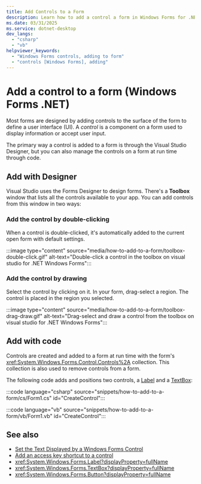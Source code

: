```yaml
---
title: Add Controls to a Form
description: Learn how to add a control a form in Windows Forms for .NET
ms.date: 03/31/2025
ms.service: dotnet-desktop
dev_langs:
  - "csharp"
  - "vb"
helpviewer_keywords:
  - "Windows Forms controls, adding to form"
  - "controls [Windows Forms], adding"
---
```


# Add a control to a form (Windows Forms .NET)

Most forms are designed by adding controls to the surface of the form to define a user interface (UI). A *control* is a component on a form used to display information or accept user input.<!-- TODO For more information about controls, see [Forms overview](..\forms\overview.md). -->

The primary way a control is added to a form is through the Visual Studio Designer, but you can also manage the controls on a form at run time through code.

## Add with Designer

Visual Studio uses the Forms Designer to design forms. There's a **Toolbox** window that lists all the controls available to your app. You can add controls from this window in two ways:

### Add the control by double-clicking

When a control is double-clicked, it's automatically added to the current open form with default settings.

:::image type="content" source="media/how-to-add-to-a-form/toolbox-double-click.gif" alt-text="Double-click a control in the toolbox on visual studio for .NET Windows Forms":::

### Add the control by drawing

Select the control by clicking on it. In your form, drag-select a region. The control is placed in the region you selected.

:::image type="content" source="media/how-to-add-to-a-form/toolbox-drag-draw.gif" alt-text="Drag-select and draw a control from the toolbox on visual studio for .NET Windows Forms":::

## Add with code

Controls are created and added to a form at run time with the form's <xref:System.Windows.Forms.Control.Controls%2A> collection. This collection is also used to remove controls from a form.

The following code adds and positions two controls, a [Label](xref:System.Windows.Forms.Label) and a [TextBox](xref:System.Windows.Forms.TextBox):

:::code language="csharp" source="snippets/how-to-add-to-a-form/cs/Form1.cs" id="CreateControl":::

:::code language="vb" source="snippets/how-to-add-to-a-form/vb/Form1.vb" id="CreateControl":::

## See also

- [Set the Text Displayed by a Windows Forms Control](how-to-set-the-display-text.md)
- [Add an access key shortcut to a control](how-to-create-access-keys.md)
- <xref:System.Windows.Forms.Label?displayProperty=fullName>
- <xref:System.Windows.Forms.TextBox?displayProperty=fullName>
- <xref:System.Windows.Forms.Button?displayProperty=fullName>

